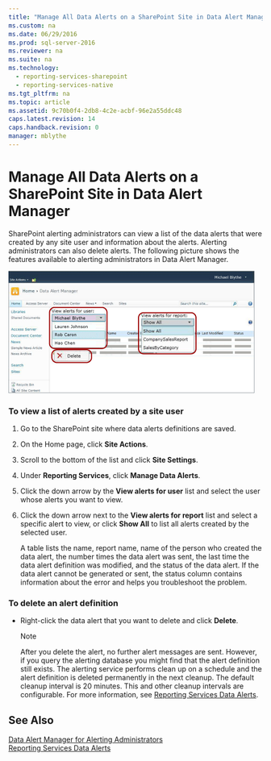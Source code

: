 ```yaml
---
title: "Manage All Data Alerts on a SharePoint Site in Data Alert Manager"
ms.custom: na
ms.date: 06/29/2016
ms.prod: sql-server-2016
ms.reviewer: na
ms.suite: na
ms.technology: 
  - reporting-services-sharepoint
  - reporting-services-native
ms.tgt_pltfrm: na
ms.topic: article
ms.assetid: 9c70b0f4-2db8-4c2e-acbf-96e2a55ddc48
caps.latest.revision: 14
caps.handback.revision: 0
manager: mblythe
---
```

# Manage All Data Alerts on a SharePoint Site in Data Alert Manager
SharePoint alerting administrators can view a list of the data alerts that were created by any site user and information about the alerts. Alerting administrators can also delete alerts. The following picture shows the features available to alerting administrators in Data Alert Manager.  
  
 ![Alert Manager for SharePoin tsite administrators](../../Topics/TopicNameContainA/images/rs_AlertManagerSite.gif "rs_AlertManagerSite")  
  
### To view a list of alerts created by a site user  
  
1.  Go to the SharePoint site where data alerts definitions are saved.  
  
2.  On the Home page, click **Site Actions**.  
  
3.  Scroll to the bottom of the list and click **Site Settings**.  
  
4.  Under **Reporting Services**, click **Manage Data Alerts**.  
  
5.  Click the down arrow by the **View alerts for user** list and select the user whose alerts you want to view.  
  
6.  Click the down arrow next to the **View alerts for report** list and select a specific alert to view, or click **Show All** to list all alerts created by the selected user.  
  
     A table lists the name, report name, name of the person who created the data alert, the number times the data alert was sent, the last time the data alert definition was modified, and the status of the data alert. If the data alert cannot be generated or sent, the status column contains information about the error and helps you troubleshoot the problem.  
  
### To delete an alert definition  
  
-   Right-click the data alert that you want to delete and click **Delete**.  
  
    > [!NOTE]  
    >  After you delete the alert, no further alert messages are sent. However, if you query the alerting database you might find that the alert definition still exists. The alerting service performs clean up on a schedule and the alert definition is deleted permanently in the next cleanup. The default cleanup interval is 20 minutes. This and other cleanup intervals are configurable. For more information, see [Reporting Services Data Alerts](../../Topics/TopicNameNotContainA/Reporting-Services-Data-Alerts.md).  
  
## See Also  
 [Data Alert Manager for Alerting Administrators](../../Topics/TopicNameNotContainA/Data-Alert-Manager-for-Alerting-Administrators.md)   
 [Reporting Services Data Alerts](../../Topics/TopicNameNotContainA/Reporting-Services-Data-Alerts.md)